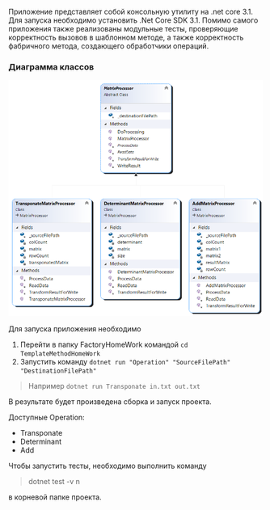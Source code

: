 Приложение представляет собой консольную утилиту на .net core 3.1. Для запуска необходимо установить .Net Core SDK 3.1. Помимо самого приложения также реализованы модульные тесты, проверяющие корректность вызовов в шаблонном методе, а также корректность фабричного метода, создающего обработчики операций.

### Диаграмма классов
![Диаграмма классов](/TemplateMethodHomeWork/ClassDiagram1.png?raw=true)

Для запуска приложения необходимо
1. Перейти в папку FactoryHomeWork командой `cd TemplateMethodHomeWork`
2. Запустить команду `dotnet run "Operation" "SourceFilePath" "DestinationFilePath"`
> Например `dotnet run Transponate in.txt out.txt` 

В результате будет произведена сборка и запуск проекта.

Доступные Operation:
* Transponate
* Determinant
* Add

Чтобы запустить тесты, необходимо выполнить команду
> dotnet test -v n

в корневой папке проекта.